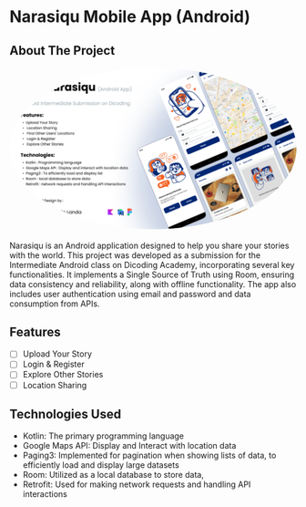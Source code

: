 # Narasiqu Mobile App (Android)

## About The Project

<div align="center">
  <img src="./Narasiqu Preview.png" alt="Narasiqu" width="auto" height="auto"  style="border-radius:50%">    
</div>
<br />
Narasiqu is an Android application designed to help you share your stories with the world. This project was developed as a submission for the Intermediate Android class on Dicoding Academy, incorporating several key functionalities. It implements a Single Source of Truth using Room, ensuring data consistency and reliability, along with offline functionality. The app also includes user authentication using email and password and data consumption from APIs.

## Features

- [ ] Upload Your Story
- [ ] Login & Register
- [ ] Explore Other Stories
- [ ] Location Sharing

## Technologies Used

- Kotlin: The primary programming language
- Google Maps API: Display and Interact with location data
- Paging3: Implemented for pagination when showing lists of data, to efficiently load and display large datasets
- Room: Utilized as a local database to store data,
- Retrofit: Used for making network requests and handling API interactions
